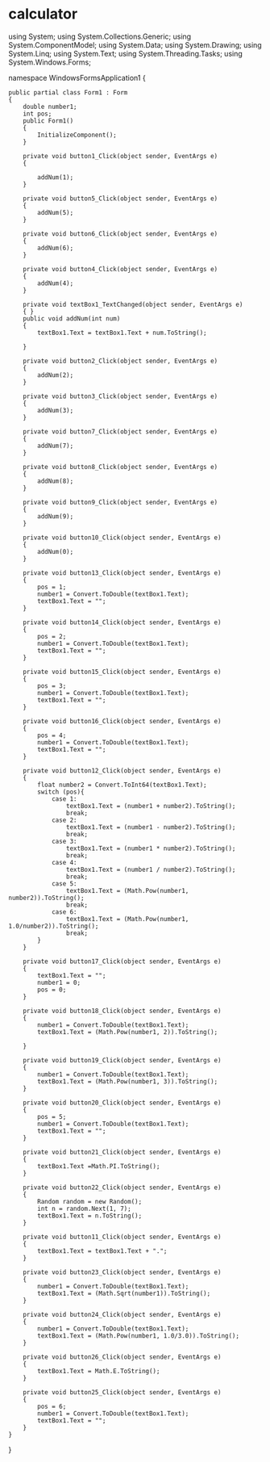 # calculator
using System;
using System.Collections.Generic;
using System.ComponentModel;
using System.Data;
using System.Drawing;
using System.Linq;
using System.Text;
using System.Threading.Tasks;
using System.Windows.Forms;



namespace WindowsFormsApplication1
{

    public partial class Form1 : Form
    {
        double number1;
        int pos;
        public Form1()
        {
            InitializeComponent();
        }

        private void button1_Click(object sender, EventArgs e)
        {

            addNum(1);
        }

        private void button5_Click(object sender, EventArgs e)
        {
            addNum(5);
        }

        private void button6_Click(object sender, EventArgs e)
        {
            addNum(6);
        }

        private void button4_Click(object sender, EventArgs e)
        {
            addNum(4);
        }

        private void textBox1_TextChanged(object sender, EventArgs e)
        { }
        public void addNum(int num)
        {
            textBox1.Text = textBox1.Text + num.ToString();

        }

        private void button2_Click(object sender, EventArgs e)
        {
            addNum(2);
        }

        private void button3_Click(object sender, EventArgs e)
        {
            addNum(3);
        }

        private void button7_Click(object sender, EventArgs e)
        {
            addNum(7);
        }

        private void button8_Click(object sender, EventArgs e)
        {
            addNum(8);
        }

        private void button9_Click(object sender, EventArgs e)
        {
            addNum(9);
        }

        private void button10_Click(object sender, EventArgs e)
        {
            addNum(0);
        }

        private void button13_Click(object sender, EventArgs e)
        {
            pos = 1;
            number1 = Convert.ToDouble(textBox1.Text);
            textBox1.Text = "";
        }

        private void button14_Click(object sender, EventArgs e)
        {
            pos = 2;
            number1 = Convert.ToDouble(textBox1.Text);
            textBox1.Text = "";
        }

        private void button15_Click(object sender, EventArgs e)
        {
            pos = 3;
            number1 = Convert.ToDouble(textBox1.Text);
            textBox1.Text = "";
        }

        private void button16_Click(object sender, EventArgs e)
        {
            pos = 4;
            number1 = Convert.ToDouble(textBox1.Text);
            textBox1.Text = "";
        }

        private void button12_Click(object sender, EventArgs e)
        {
            float number2 = Convert.ToInt64(textBox1.Text);
            switch (pos){
                case 1:
                    textBox1.Text = (number1 + number2).ToString();
                    break;
                case 2:
                    textBox1.Text = (number1 - number2).ToString();
                    break;
                case 3:
                    textBox1.Text = (number1 * number2).ToString();
                    break;
                case 4:
                    textBox1.Text = (number1 / number2).ToString();
                    break;
                case 5:
                    textBox1.Text = (Math.Pow(number1, number2)).ToString();
                    break;
                case 6:
                    textBox1.Text = (Math.Pow(number1, 1.0/number2)).ToString();
                    break;
            }
        }

        private void button17_Click(object sender, EventArgs e)
        {
            textBox1.Text = "";
            number1 = 0;
            pos = 0;
        }

        private void button18_Click(object sender, EventArgs e)
        {
            number1 = Convert.ToDouble(textBox1.Text);
            textBox1.Text = (Math.Pow(number1, 2)).ToString();
            
        }

        private void button19_Click(object sender, EventArgs e)
        {
            number1 = Convert.ToDouble(textBox1.Text);
            textBox1.Text = (Math.Pow(number1, 3)).ToString();
        }

        private void button20_Click(object sender, EventArgs e)
        {
            pos = 5;
            number1 = Convert.ToDouble(textBox1.Text);
            textBox1.Text = "";
        }

        private void button21_Click(object sender, EventArgs e)
        {
            textBox1.Text =Math.PI.ToString();
        }

        private void button22_Click(object sender, EventArgs e)
        {
            Random random = new Random();
            int n = random.Next(1, 7);
            textBox1.Text = n.ToString();
        }

        private void button11_Click(object sender, EventArgs e)
        {
            textBox1.Text = textBox1.Text + ".";
        }

        private void button23_Click(object sender, EventArgs e)
        {
            number1 = Convert.ToDouble(textBox1.Text);
            textBox1.Text = (Math.Sqrt(number1)).ToString();
        }

        private void button24_Click(object sender, EventArgs e)
        {
            number1 = Convert.ToDouble(textBox1.Text);
            textBox1.Text = (Math.Pow(number1, 1.0/3.0)).ToString();
        }

        private void button26_Click(object sender, EventArgs e)
        {
            textBox1.Text = Math.E.ToString();
        }

        private void button25_Click(object sender, EventArgs e)
        {
            pos = 6;
            number1 = Convert.ToDouble(textBox1.Text);
            textBox1.Text = "";
        }
    }
}
